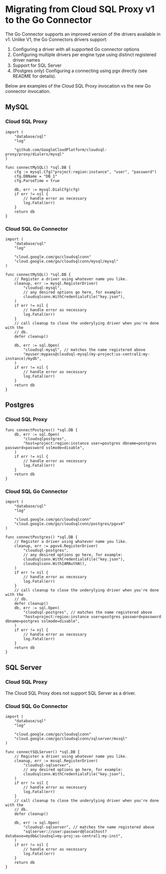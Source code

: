 # Migrating from Cloud SQL Proxy v1 to the Go Connector

The Go Connector supports an improved version of the drivers available in v1.
Unlike V1, the Go Connectors drivers support:

1. Configuring a driver with all supported Go connector options
1. Configuring multiple drivers per engine type using distinct registered driver
   names
1. Support for SQL Server
1. (Postgres only) Configuring a connecting using pgx directly (see README for
   details).

Below are examples of the Cloud SQL Proxy invocation vs the new Go connector
invocation.

## MySQL

### Cloud SQL Proxy

``` golang
import (
	"database/sql"
	"log"

	"github.com/GoogleCloudPlatform/cloudsql-proxy/proxy/dialers/mysql"
)

func connectMySQL() *sql.DB {
	cfg := mysql.Cfg("project:region:instance", "user", "password")
	cfg.DBName = "DB_1"
	cfg.ParseTime = true

	db, err := mysql.DialCfg(cfg)
	if err != nil {
		// handle error as necessary
		log.Fatal(err)
	}
	return db
}
```

### Cloud SQL Go Connector

``` golang
import (
	"database/sql"
	"log"

	"cloud.google.com/go/cloudsqlconn"
	"cloud.google.com/go/cloudsqlconn/mysql/mysql"
)

func connectMySQL() *sql.DB {
	// Register a driver using whatever name you like.
	cleanup, err := mysql.RegisterDriver(
		"cloudsql-mysql",
		// any desired options go here, for example:
		cloudsqlconn.WithCredentialsFile("key.json"),
	)
	if err != nil {
		// handle error as necessary
		log.Fatal(err)
	}
	// call cleanup to close the underylying driver when you're done with the
	// db.
	defer cleanup()

	db, err := sql.Open(
		"cloudsql-mysql", // matches the name registered above
		"myuser:mypass@cloudsql-mysql(my-project:us-central1:my-instance)/mydb",
	)
	if err != nil {
		// handle error as necessary
		log.Fatal(err)
	}
	return db
}
```

## Postgres

### Cloud SQL Proxy

``` golang
func connectPostgres() *sql.DB {
	db, err := sql.Open(
		"cloudsqlpostgres",
		"host=project:region:instance user=postgres dbname=postgres password=password sslmode=disable",
	)
	if err != nil {
		// handle error as necessary
		log.Fatal(err)
	}
	return db
}
```

### Cloud SQL Go Connector

``` golang
import (
	"database/sql"
	"log"

	"cloud.google.com/go/cloudsqlconn"
	"cloud.google.com/go/cloudsqlconn/postgres/pgxv4"
)

func connectPostgres() *sql.DB {
	// Register a driver using whatever name you like.
	cleanup, err := pgxv4.RegisterDriver(
		"cloudsql-postgres",
		// any desired options go here, for example:
		cloudsqlconn.WithCredentialsFile("key.json"),
		cloudsqlconn.WithIAMAuthN(),
	)
	if err != nil {
		// handle error as necessary
		log.Fatal(err)
	}
	// call cleanup to close the underylying driver when you're done with the
	// db.
	defer cleanup()
	db, err := sql.Open(
		"cloudsql-postgres", // matches the name registered above
		"host=project:region:instance user=postgres password=password dbname=postgres sslmode=disable",
	)
	if err != nil {
		// handle error as necessary
		log.Fatal(err)
	}
	return db
}
```

## SQL Server

### Cloud SQL Proxy

The Cloud SQL Proxy does not support SQL Server as a driver.

### Cloud SQL Go Connector

``` golang
import (
	"database/sql"
	"log"

	"cloud.google.com/go/cloudsqlconn"
	"cloud.google.com/go/cloudsqlconn/sqlserver/mssql"
)

func connectSQLServer() *sql.DB {
	// Register a driver using whatever name you like.
	cleanup, err := mssql.RegisterDriver(
		"cloudsql-sqlserver",
		// any desired options go here, for example:
		cloudsqlconn.WithCredentialsFile("key.json"),
	)
	if err != nil {
		// handle error as necessary
		log.Fatal(err)
	}
	// call cleanup to close the underylying driver when you're done with the
	// db.
	defer cleanup()

	db, err := sql.Open(
		"cloudsql-sqlserver", // matches the name registered above
		"sqlserver://user:password@localhost?database=mydb&cloudsql=my-proj:us-central1:my-inst",
	)
	if err != nil {
		// handle error as necessary
		log.Fatal(err)
	}
	return db
}
```
